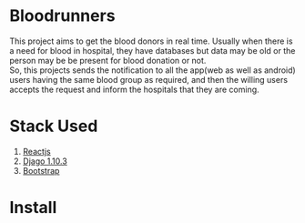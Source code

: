 # Bloodrunners
This project aims to get the blood donors in real time. Usually when there is a need for blood in hospital, 
they have databases but data may be old or the person may be be present for blood donation or not.  
So, this projects sends the notification to all the app(web as well as android) users having the same blood group as required,
and then the willing users accepts the request and inform the hospitals that they are coming.

# Stack Used
1. [Reactjs](https://facebook.github.io/react/)
2. [Djago 1.10.3](https://www.djangoproject.com/)
3. [Bootstrap](https://react-bootstrap.github.io/components.html#media-content)

# Install
